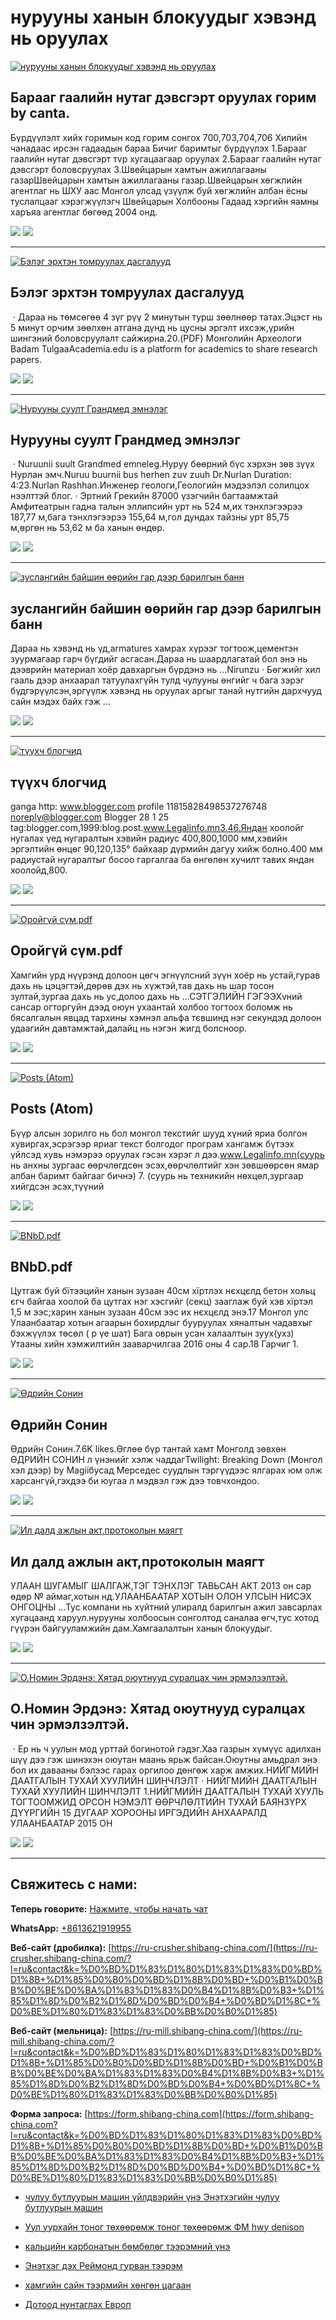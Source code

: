 # нурууны ханын блокуудыг хэвэнд нь оруулах

<a href="https://swt.shibang-china.com/?l=ru&img&k=%D0%BD%D1%83%D1%80%D1%83%D1%83%D0%BD%D1%8B+%D1%85%D0%B0%D0%BD%D1%8B%D0%BD+%D0%B1%D0%BB%D0%BE%D0%BA%D1%83%D1%83%D0%B4%D1%8B%D0%B3+%D1%85%D1%8D%D0%B2%D1%8D%D0%BD%D0%B4+%D0%BD%D1%8C+%D0%BE%D1%80%D1%83%D1%83%D0%BB%D0%B0%D1%85" target="_blank">![нурууны ханын блокуудыг хэвэнд нь оруулах](http://static.shibang-china.com/all-800x300/1446.jpg)</a>

## Барааг гаалийн нутаг дэвсгэрт оруулах горим by canta.
Бүрдүүлэлт хийх горимын код горим сонгох 700,703,704,706 Хилийн чанадаас ирсэн гадаадын бараа Бичиг баримтыг бүрдүүлэх 1.Барааг гаалийн нутаг дэвсгэрт тvр хугацаагаар оруулах 2.Барааг гаалийн нутаг дэвсгэрт боловсруулах 3.Швейцарын хамтын ажиллагааны газарШвейцарын хамтын ажиллагааны газар.Швейцарын хөгжлийн агентлаг нь ШХУ аас Монгол улсад үзүүлж буй хөгжлийн албан ёсны туслалцааг хэрэгжүүлэгч Швейцарын Холбооны Гадаад хэргийн яамны харъяа агентлаг бөгөөд 2004 онд.


<a href="https://whatsapp.shibangsoft.com/WhatsApp.php" target="_blank" title="WhatsApp">![](http://static.shibang-china.com/icon/whatsapp.png)</a> <a href="https://swt.shibang-china.com/?l=ru&icon&k=%D0%BD%D1%83%D1%80%D1%83%D1%83%D0%BD%D1%8B+%D1%85%D0%B0%D0%BD%D1%8B%D0%BD+%D0%B1%D0%BB%D0%BE%D0%BA%D1%83%D1%83%D0%B4%D1%8B%D0%B3+%D1%85%D1%8D%D0%B2%D1%8D%D0%BD%D0%B4+%D0%BD%D1%8C+%D0%BE%D1%80%D1%83%D1%83%D0%BB%D0%B0%D1%85" target="_blank">![](http://static.shibang-china.com/icon/chat-ru.png)</a>

---

<a href="https://swt.shibang-china.com/?l=ru&img&k=%D0%BD%D1%83%D1%80%D1%83%D1%83%D0%BD%D1%8B+%D1%85%D0%B0%D0%BD%D1%8B%D0%BD+%D0%B1%D0%BB%D0%BE%D0%BA%D1%83%D1%83%D0%B4%D1%8B%D0%B3+%D1%85%D1%8D%D0%B2%D1%8D%D0%BD%D0%B4+%D0%BD%D1%8C+%D0%BE%D1%80%D1%83%D1%83%D0%BB%D0%B0%D1%85" target="_blank">![Бэлэг эрхтэн томруулах дасгалууд](http://static.shibang-china.com/all-800x300/411.jpg)</a>

## Бэлэг эрхтэн томруулах дасгалууд
&nbsp;&#0183;&#32;Дараа нь төмсөгөө 4 зүг рүү 2 минутын турш зөөлнөөр татах.Эцэст нь 5 минут орчим зөөлхөн атгана дүнд нь цусны эргэлт ихсэж,үрийн шингэний боловсруулалт сайжирна.20.(PDF) Монголийн Археологи Badam TulgaaAcademia.edu is a platform for academics to share research papers.


<a href="https://whatsapp.shibangsoft.com/WhatsApp.php" target="_blank" title="WhatsApp">![](http://static.shibang-china.com/icon/whatsapp.png)</a> <a href="https://swt.shibang-china.com/?l=ru&icon&k=%D0%BD%D1%83%D1%80%D1%83%D1%83%D0%BD%D1%8B+%D1%85%D0%B0%D0%BD%D1%8B%D0%BD+%D0%B1%D0%BB%D0%BE%D0%BA%D1%83%D1%83%D0%B4%D1%8B%D0%B3+%D1%85%D1%8D%D0%B2%D1%8D%D0%BD%D0%B4+%D0%BD%D1%8C+%D0%BE%D1%80%D1%83%D1%83%D0%BB%D0%B0%D1%85" target="_blank">![](http://static.shibang-china.com/icon/chat-ru.png)</a>

---

<a href="https://swt.shibang-china.com/?l=ru&img&k=%D0%BD%D1%83%D1%80%D1%83%D1%83%D0%BD%D1%8B+%D1%85%D0%B0%D0%BD%D1%8B%D0%BD+%D0%B1%D0%BB%D0%BE%D0%BA%D1%83%D1%83%D0%B4%D1%8B%D0%B3+%D1%85%D1%8D%D0%B2%D1%8D%D0%BD%D0%B4+%D0%BD%D1%8C+%D0%BE%D1%80%D1%83%D1%83%D0%BB%D0%B0%D1%85" target="_blank">![Нурууны суулт Грандмед эмнэлэг](http://static.shibang-china.com/all-800x300/1053.jpg)</a>

## Нурууны суулт Грандмед эмнэлэг
&nbsp;&#0183;&#32;Nuruunii suult Grandmed emneleg.Нуруу бөөрний бүс хэрхэн зөв зүүх Нурлан эмч.Nuruu buurnii bus herhen zuv zuuh Dr.Nurlan Duration: 4:23.Nurlan Rashhan.Инженер геологи,Геологийн мэдээлэл солилцох нээлттэй блог.&nbsp;&#0183;&#32;Эртний Грекийн 87000 үзэгчийн багтаамжтай Амфитеатрын гадна талын эллипсийн урт нь 524 м,их тэнхлэгээрээ 187,77 м,бага тэнхлэгээрээ 155,64 м,гол дундах тайзны урт 85,75 м,өргөн нь 53,62 м ба ханын өндөр.


<a href="https://whatsapp.shibangsoft.com/WhatsApp.php" target="_blank" title="WhatsApp">![](http://static.shibang-china.com/icon/whatsapp.png)</a> <a href="https://swt.shibang-china.com/?l=ru&icon&k=%D0%BD%D1%83%D1%80%D1%83%D1%83%D0%BD%D1%8B+%D1%85%D0%B0%D0%BD%D1%8B%D0%BD+%D0%B1%D0%BB%D0%BE%D0%BA%D1%83%D1%83%D0%B4%D1%8B%D0%B3+%D1%85%D1%8D%D0%B2%D1%8D%D0%BD%D0%B4+%D0%BD%D1%8C+%D0%BE%D1%80%D1%83%D1%83%D0%BB%D0%B0%D1%85" target="_blank">![](http://static.shibang-china.com/icon/chat-ru.png)</a>

---

<a href="https://swt.shibang-china.com/?l=ru&img&k=%D0%BD%D1%83%D1%80%D1%83%D1%83%D0%BD%D1%8B+%D1%85%D0%B0%D0%BD%D1%8B%D0%BD+%D0%B1%D0%BB%D0%BE%D0%BA%D1%83%D1%83%D0%B4%D1%8B%D0%B3+%D1%85%D1%8D%D0%B2%D1%8D%D0%BD%D0%B4+%D0%BD%D1%8C+%D0%BE%D1%80%D1%83%D1%83%D0%BB%D0%B0%D1%85" target="_blank">![зуслангийн байшин өөрийн гар дээр барилгын банн](http://static.shibang-china.com/all-800x300/516.jpg)</a>

## зуслангийн байшин өөрийн гар дээр барилгын банн
Дараа нь хэвэнд нь үд,armatures хамрах хүрээг тогтоож,цементэн зуурмагаар гарч бүгдийг асгасан.Дараа нь шаардлагатай бол энэ нь дээврийн материал хоёр давхаргын бүрдэнэ нь …Nirunzu&nbsp;&#0183;&#32;Бөгжийг хил гааль дээр анхаарал татуулахгүйн тулд чулууны өнгийг ч бага зэрэг бүдгэрүүлсэн,эргүүлж хэвэнд нь оруулах аргыг танай нутгийн дархчууд сайн мэдэх байх гэж …


<a href="https://whatsapp.shibangsoft.com/WhatsApp.php" target="_blank" title="WhatsApp">![](http://static.shibang-china.com/icon/whatsapp.png)</a> <a href="https://swt.shibang-china.com/?l=ru&icon&k=%D0%BD%D1%83%D1%80%D1%83%D1%83%D0%BD%D1%8B+%D1%85%D0%B0%D0%BD%D1%8B%D0%BD+%D0%B1%D0%BB%D0%BE%D0%BA%D1%83%D1%83%D0%B4%D1%8B%D0%B3+%D1%85%D1%8D%D0%B2%D1%8D%D0%BD%D0%B4+%D0%BD%D1%8C+%D0%BE%D1%80%D1%83%D1%83%D0%BB%D0%B0%D1%85" target="_blank">![](http://static.shibang-china.com/icon/chat-ru.png)</a>

---

<a href="https://swt.shibang-china.com/?l=ru&img&k=%D0%BD%D1%83%D1%80%D1%83%D1%83%D0%BD%D1%8B+%D1%85%D0%B0%D0%BD%D1%8B%D0%BD+%D0%B1%D0%BB%D0%BE%D0%BA%D1%83%D1%83%D0%B4%D1%8B%D0%B3+%D1%85%D1%8D%D0%B2%D1%8D%D0%BD%D0%B4+%D0%BD%D1%8C+%D0%BE%D1%80%D1%83%D1%83%D0%BB%D0%B0%D1%85" target="_blank">![түүхч блогчид](http://static.shibang-china.com/all-800x300/1069.jpg)</a>

## түүхч блогчид
ganga http: www.blogger.com profile 11815828498537276748 noreply@blogger.com Blogger 28 1 25 tag:blogger.com,1999:blog.post.www.Legalinfo.mn3.46.Яндан хоолойг нугалах үед нугаралтын хэвийн радиус 400,800,1000 мм,хэвийн эргэлтийн өнцөг 90,120,135&#176; байхаар дүрмийн дагуу хийж болно.400 мм радиустай нугаралтыг босоо гаргалгаа ба өнгөлөн хучилт тавих яндан хоолойд,800.


<a href="https://whatsapp.shibangsoft.com/WhatsApp.php" target="_blank" title="WhatsApp">![](http://static.shibang-china.com/icon/whatsapp.png)</a> <a href="https://swt.shibang-china.com/?l=ru&icon&k=%D0%BD%D1%83%D1%80%D1%83%D1%83%D0%BD%D1%8B+%D1%85%D0%B0%D0%BD%D1%8B%D0%BD+%D0%B1%D0%BB%D0%BE%D0%BA%D1%83%D1%83%D0%B4%D1%8B%D0%B3+%D1%85%D1%8D%D0%B2%D1%8D%D0%BD%D0%B4+%D0%BD%D1%8C+%D0%BE%D1%80%D1%83%D1%83%D0%BB%D0%B0%D1%85" target="_blank">![](http://static.shibang-china.com/icon/chat-ru.png)</a>

---

<a href="https://swt.shibang-china.com/?l=ru&img&k=%D0%BD%D1%83%D1%80%D1%83%D1%83%D0%BD%D1%8B+%D1%85%D0%B0%D0%BD%D1%8B%D0%BD+%D0%B1%D0%BB%D0%BE%D0%BA%D1%83%D1%83%D0%B4%D1%8B%D0%B3+%D1%85%D1%8D%D0%B2%D1%8D%D0%BD%D0%B4+%D0%BD%D1%8C+%D0%BE%D1%80%D1%83%D1%83%D0%BB%D0%B0%D1%85" target="_blank">![Оройгүй сүм.pdf](http://static.shibang-china.com/all-800x300/1177.jpg)</a>

## Оройгүй сүм.pdf
Хамгийн урд нүүрэнд долоон цөгч эгнүүлсний зүүн хоёр нь устай,гурав дахь нь цэцэгтэй,дөрөв дэх нь хүжтэй,тав дахь нь шар тосон зултай,зургаа дахь нь ус,долоо дахь нь …СЭТГЭЛИЙН ГЭГЭЭХvний сансар огторгуйн дээд оюун ухаантай холбоо тогтоох боломж нь бясалгалын явцад тархины хэмнэл альфа тєвшинд нэг секундэд долоон удаагийн давтамжтай,далайц нь нэгэн жигд болсноор.


<a href="https://whatsapp.shibangsoft.com/WhatsApp.php" target="_blank" title="WhatsApp">![](http://static.shibang-china.com/icon/whatsapp.png)</a> <a href="https://swt.shibang-china.com/?l=ru&icon&k=%D0%BD%D1%83%D1%80%D1%83%D1%83%D0%BD%D1%8B+%D1%85%D0%B0%D0%BD%D1%8B%D0%BD+%D0%B1%D0%BB%D0%BE%D0%BA%D1%83%D1%83%D0%B4%D1%8B%D0%B3+%D1%85%D1%8D%D0%B2%D1%8D%D0%BD%D0%B4+%D0%BD%D1%8C+%D0%BE%D1%80%D1%83%D1%83%D0%BB%D0%B0%D1%85" target="_blank">![](http://static.shibang-china.com/icon/chat-ru.png)</a>

---

<a href="https://swt.shibang-china.com/?l=ru&img&k=%D0%BD%D1%83%D1%80%D1%83%D1%83%D0%BD%D1%8B+%D1%85%D0%B0%D0%BD%D1%8B%D0%BD+%D0%B1%D0%BB%D0%BE%D0%BA%D1%83%D1%83%D0%B4%D1%8B%D0%B3+%D1%85%D1%8D%D0%B2%D1%8D%D0%BD%D0%B4+%D0%BD%D1%8C+%D0%BE%D1%80%D1%83%D1%83%D0%BB%D0%B0%D1%85" target="_blank">![Posts (Atom)](http://static.shibang-china.com/all-800x300/1118.jpg)</a>

## Posts (Atom)
Бүүр алсын зорилго нь бол монгол текстийг шууд хүний яриа болгон хувиргах,эсрэгээр яриаг текст болгодог програм хангамж бүтээх үйлсэд хувь нэмэрээ оруулах гэсэн хэрэг л дээ.www.Legalinfo.mn(суурь нь анхны зургаас өөрчлөгдсөн эсэх,өөрчлөлтийг хэн  зөвшөөрсөн ямар албан баримт байгааг бичнэ) 7. (суурь нь техникийн нөхцөл,зургаар хийгдсэн эсэх,түүний


<a href="https://whatsapp.shibangsoft.com/WhatsApp.php" target="_blank" title="WhatsApp">![](http://static.shibang-china.com/icon/whatsapp.png)</a> <a href="https://swt.shibang-china.com/?l=ru&icon&k=%D0%BD%D1%83%D1%80%D1%83%D1%83%D0%BD%D1%8B+%D1%85%D0%B0%D0%BD%D1%8B%D0%BD+%D0%B1%D0%BB%D0%BE%D0%BA%D1%83%D1%83%D0%B4%D1%8B%D0%B3+%D1%85%D1%8D%D0%B2%D1%8D%D0%BD%D0%B4+%D0%BD%D1%8C+%D0%BE%D1%80%D1%83%D1%83%D0%BB%D0%B0%D1%85" target="_blank">![](http://static.shibang-china.com/icon/chat-ru.png)</a>

---

<a href="https://swt.shibang-china.com/?l=ru&img&k=%D0%BD%D1%83%D1%80%D1%83%D1%83%D0%BD%D1%8B+%D1%85%D0%B0%D0%BD%D1%8B%D0%BD+%D0%B1%D0%BB%D0%BE%D0%BA%D1%83%D1%83%D0%B4%D1%8B%D0%B3+%D1%85%D1%8D%D0%B2%D1%8D%D0%BD%D0%B4+%D0%BD%D1%8C+%D0%BE%D1%80%D1%83%D1%83%D0%BB%D0%B0%D1%85" target="_blank">![BNbD.pdf](http://static.shibang-china.com/all-800x300/134.jpg)</a>

## BNbD.pdf
Цутгаж буй бїтээцийн ханын зузаан 40см хїртлэх нєхцєлд бетон хольц єгч байгаа хоолой ба цутгах нэг хэсгийг (секц) зааглаж буй хэв хїртэл 1,5 м ээс;харин ханын зузаан 40см ээс их нєхцєлд энэ.17 Монгол улс Улаанбаатар хотын агаарын бохирдлыг бууруулах хяналтын чадавхыг бэхжүүлэх төсөл ( р үе шат) Бага оврын усан халаалтын зуух(ухз) Утааны хийн хэмжилтийн зааварчилгаа 2016 оны 4 сар.18 Гарчиг 1.


<a href="https://whatsapp.shibangsoft.com/WhatsApp.php" target="_blank" title="WhatsApp">![](http://static.shibang-china.com/icon/whatsapp.png)</a> <a href="https://swt.shibang-china.com/?l=ru&icon&k=%D0%BD%D1%83%D1%80%D1%83%D1%83%D0%BD%D1%8B+%D1%85%D0%B0%D0%BD%D1%8B%D0%BD+%D0%B1%D0%BB%D0%BE%D0%BA%D1%83%D1%83%D0%B4%D1%8B%D0%B3+%D1%85%D1%8D%D0%B2%D1%8D%D0%BD%D0%B4+%D0%BD%D1%8C+%D0%BE%D1%80%D1%83%D1%83%D0%BB%D0%B0%D1%85" target="_blank">![](http://static.shibang-china.com/icon/chat-ru.png)</a>

---

<a href="https://swt.shibang-china.com/?l=ru&img&k=%D0%BD%D1%83%D1%80%D1%83%D1%83%D0%BD%D1%8B+%D1%85%D0%B0%D0%BD%D1%8B%D0%BD+%D0%B1%D0%BB%D0%BE%D0%BA%D1%83%D1%83%D0%B4%D1%8B%D0%B3+%D1%85%D1%8D%D0%B2%D1%8D%D0%BD%D0%B4+%D0%BD%D1%8C+%D0%BE%D1%80%D1%83%D1%83%D0%BB%D0%B0%D1%85" target="_blank">![Өдрийн Сонин](http://static.shibang-china.com/all-800x300/1173.jpg)</a>

## Өдрийн Сонин
Өдрийн Сонин.7.6K likes.Өглөө бүр тантай хамт Монголд зөвхөн ӨДРИЙН СОНИН л үнэнийг хэлж чаддагTwilight: Breaking Down (Монгол хэл дээр) by Magiiбусад Мерседес суудлын тэргүүдээс ялгарах юм олж харсангүй,гэхдээ би юугаа л мэдвэл гэж дээ товчхондоо.


<a href="https://whatsapp.shibangsoft.com/WhatsApp.php" target="_blank" title="WhatsApp">![](http://static.shibang-china.com/icon/whatsapp.png)</a> <a href="https://swt.shibang-china.com/?l=ru&icon&k=%D0%BD%D1%83%D1%80%D1%83%D1%83%D0%BD%D1%8B+%D1%85%D0%B0%D0%BD%D1%8B%D0%BD+%D0%B1%D0%BB%D0%BE%D0%BA%D1%83%D1%83%D0%B4%D1%8B%D0%B3+%D1%85%D1%8D%D0%B2%D1%8D%D0%BD%D0%B4+%D0%BD%D1%8C+%D0%BE%D1%80%D1%83%D1%83%D0%BB%D0%B0%D1%85" target="_blank">![](http://static.shibang-china.com/icon/chat-ru.png)</a>

---

<a href="https://swt.shibang-china.com/?l=ru&img&k=%D0%BD%D1%83%D1%80%D1%83%D1%83%D0%BD%D1%8B+%D1%85%D0%B0%D0%BD%D1%8B%D0%BD+%D0%B1%D0%BB%D0%BE%D0%BA%D1%83%D1%83%D0%B4%D1%8B%D0%B3+%D1%85%D1%8D%D0%B2%D1%8D%D0%BD%D0%B4+%D0%BD%D1%8C+%D0%BE%D1%80%D1%83%D1%83%D0%BB%D0%B0%D1%85" target="_blank">![Ил далд ажлын акт,протоколын маягт](http://static.shibang-china.com/all-800x300/769.jpg)</a>

## Ил далд ажлын акт,протоколын маягт
УЛААН ШУГАМЫГ ШАЛГАЖ,ТЭГ ТЭНХЛЭГ ТАВЬСАН АКТ 2013 он  сар  өдөр №  аймаг,хотын  нд.УЛААНБААТАР ХОТЫН ОЛОН УЛСЫН НИСЭХ ОНГОЦНЫ …Тус компани нь хүйтний улиралд барилгын ажил завсарлах хугацаанд харуул.нурууны холбоосын сонголтод саналаа өгч,тус хотод гүүрэн байгууламжийн дам.Хамгаалалтын ханын блокуудыг.


<a href="https://whatsapp.shibangsoft.com/WhatsApp.php" target="_blank" title="WhatsApp">![](http://static.shibang-china.com/icon/whatsapp.png)</a> <a href="https://swt.shibang-china.com/?l=ru&icon&k=%D0%BD%D1%83%D1%80%D1%83%D1%83%D0%BD%D1%8B+%D1%85%D0%B0%D0%BD%D1%8B%D0%BD+%D0%B1%D0%BB%D0%BE%D0%BA%D1%83%D1%83%D0%B4%D1%8B%D0%B3+%D1%85%D1%8D%D0%B2%D1%8D%D0%BD%D0%B4+%D0%BD%D1%8C+%D0%BE%D1%80%D1%83%D1%83%D0%BB%D0%B0%D1%85" target="_blank">![](http://static.shibang-china.com/icon/chat-ru.png)</a>

---

<a href="https://swt.shibang-china.com/?l=ru&img&k=%D0%BD%D1%83%D1%80%D1%83%D1%83%D0%BD%D1%8B+%D1%85%D0%B0%D0%BD%D1%8B%D0%BD+%D0%B1%D0%BB%D0%BE%D0%BA%D1%83%D1%83%D0%B4%D1%8B%D0%B3+%D1%85%D1%8D%D0%B2%D1%8D%D0%BD%D0%B4+%D0%BD%D1%8C+%D0%BE%D1%80%D1%83%D1%83%D0%BB%D0%B0%D1%85" target="_blank">![О.Номин Эрдэнэ: Хятад оюутнууд суралцах чин эрмэлзэлтэй.](http://static.shibang-china.com/all-800x300/1290.jpg)</a>

## О.Номин Эрдэнэ: Хятад оюутнууд суралцах чин эрмэлзэлтэй.
&nbsp;&#0183;&#32;Ер нь ч уулын мод урттай богинотой гэдэг.Хаа газрын хүмүүс адилхан шүү дээ гэж шинэхэн оюутан маань ярьж байсан.Оюутны амьдрал энэ бол их давааны бэлээс гарах оргилоо дөнгөж харж амжих.НИЙГМИЙН ДААТГАЛЫН ТУХАЙ ХУУЛИЙН ШИНЧЛЭЛТ&nbsp;&#0183;&#32;НИЙГМИЙН ДААТГАЛЫН ТУХАЙ ХУУЛИЙН ШИНЧЛЭЛТ 1.НИЙГМИЙН ДААТГАЛЫН ТУХАЙ ХУУЛЬ ТОГТООМЖИД ОРСОН НЭМЭЛТ ӨӨРЧЛӨЛТИЙН ТУХАЙ БАЯНЗҮРХ ДҮҮРГИЙН 15 ДУГААР ХОРООНЫ ИРГЭДИЙН АНХААРАЛД УЛААНБААТАР 2015 ОН


<a href="https://whatsapp.shibangsoft.com/WhatsApp.php" target="_blank" title="WhatsApp">![](http://static.shibang-china.com/icon/whatsapp.png)</a> <a href="https://swt.shibang-china.com/?l=ru&icon&k=%D0%BD%D1%83%D1%80%D1%83%D1%83%D0%BD%D1%8B+%D1%85%D0%B0%D0%BD%D1%8B%D0%BD+%D0%B1%D0%BB%D0%BE%D0%BA%D1%83%D1%83%D0%B4%D1%8B%D0%B3+%D1%85%D1%8D%D0%B2%D1%8D%D0%BD%D0%B4+%D0%BD%D1%8C+%D0%BE%D1%80%D1%83%D1%83%D0%BB%D0%B0%D1%85" target="_blank">![](http://static.shibang-china.com/icon/chat-ru.png)</a>

---
## Свяжитесь с нами:

**Теперь говорите:** [Нажмите, чтобы начать чат](https://swt.shibang-china.com?l=ru&contact&k=%D0%BD%D1%83%D1%80%D1%83%D1%83%D0%BD%D1%8B+%D1%85%D0%B0%D0%BD%D1%8B%D0%BD+%D0%B1%D0%BB%D0%BE%D0%BA%D1%83%D1%83%D0%B4%D1%8B%D0%B3+%D1%85%D1%8D%D0%B2%D1%8D%D0%BD%D0%B4+%D0%BD%D1%8C+%D0%BE%D1%80%D1%83%D1%83%D0%BB%D0%B0%D1%85)

**WhatsApp:**  [+8613621919955](https://whatsapp.shibangsoft.com/WhatsApp.php)

**Веб-сайт (дробилка):** [https://ru-crusher.shibang-china.com/](https://ru-crusher.shibang-china.com/?l=ru&contact&k=%D0%BD%D1%83%D1%80%D1%83%D1%83%D0%BD%D1%8B+%D1%85%D0%B0%D0%BD%D1%8B%D0%BD+%D0%B1%D0%BB%D0%BE%D0%BA%D1%83%D1%83%D0%B4%D1%8B%D0%B3+%D1%85%D1%8D%D0%B2%D1%8D%D0%BD%D0%B4+%D0%BD%D1%8C+%D0%BE%D1%80%D1%83%D1%83%D0%BB%D0%B0%D1%85)

**Веб-сайт (мельница):** [https://ru-mill.shibang-china.com/](https://ru-mill.shibang-china.com/?l=ru&contact&k=%D0%BD%D1%83%D1%80%D1%83%D1%83%D0%BD%D1%8B+%D1%85%D0%B0%D0%BD%D1%8B%D0%BD+%D0%B1%D0%BB%D0%BE%D0%BA%D1%83%D1%83%D0%B4%D1%8B%D0%B3+%D1%85%D1%8D%D0%B2%D1%8D%D0%BD%D0%B4+%D0%BD%D1%8C+%D0%BE%D1%80%D1%83%D1%83%D0%BB%D0%B0%D1%85)

**Форма запроса:** [https://form.shibang-china.com](https://form.shibang-china.com?l=ru&contact&k=%D0%BD%D1%83%D1%80%D1%83%D1%83%D0%BD%D1%8B+%D1%85%D0%B0%D0%BD%D1%8B%D0%BD+%D0%B1%D0%BB%D0%BE%D0%BA%D1%83%D1%83%D0%B4%D1%8B%D0%B3+%D1%85%D1%8D%D0%B2%D1%8D%D0%BD%D0%B4+%D0%BD%D1%8C+%D0%BE%D1%80%D1%83%D1%83%D0%BB%D0%B0%D1%85)

* [чулуу бутлуурын машин үйлдвэрийн үнэ Энэтхэгийн чулуу бутлуурын машин](../127/%D1%87%D1%83%D0%BB%D1%83%D1%83%20%D0%B1%D1%83%D1%82%D0%BB%D1%83%D1%83%D1%80%D1%8B%D0%BD%20%D0%BC%D0%B0%D1%88%D0%B8%D0%BD%20%D2%AF%D0%B9%D0%BB%D0%B4%D0%B2%D1%8D%D1%80%D0%B8%D0%B9%D0%BD%20%D2%AF%D0%BD%D1%8D%20%D0%AD%D0%BD%D1%8D%D1%82%D1%85%D1%8D%D0%B3%D0%B8%D0%B9%D0%BD%20%D1%87%D1%83%D0%BB%D1%83%D1%83%20%D0%B1%D1%83%D1%82%D0%BB%D1%83%D1%83%D1%80%D1%8B%D0%BD%20%D0%BC%D0%B0%D1%88%D0%B8%D0%BD.md)

* [Уул уурхайн тоног төхөөрөмж тоног төхөөрөмж ФМ hwy denison](../128/%D0%A3%D1%83%D0%BB%20%D1%83%D1%83%D1%80%D1%85%D0%B0%D0%B9%D0%BD%20%D1%82%D0%BE%D0%BD%D0%BE%D0%B3%20%D1%82%D3%A9%D1%85%D3%A9%D3%A9%D1%80%D3%A9%D0%BC%D0%B6%20%D1%82%D0%BE%D0%BD%D0%BE%D0%B3%20%D1%82%D3%A9%D1%85%D3%A9%D3%A9%D1%80%D3%A9%D0%BC%D0%B6%20%D0%A4%D0%9C%20hwy%20denison.md)

* [кальцийн карбонатын бөмбөлөг тээрэмний үнэ](../130/%D0%BA%D0%B0%D0%BB%D1%8C%D1%86%D0%B8%D0%B9%D0%BD%20%D0%BA%D0%B0%D1%80%D0%B1%D0%BE%D0%BD%D0%B0%D1%82%D1%8B%D0%BD%20%D0%B1%D3%A9%D0%BC%D0%B1%D3%A9%D0%BB%D3%A9%D0%B3%20%D1%82%D1%8D%D1%8D%D1%80%D1%8D%D0%BC%D0%BD%D0%B8%D0%B9%20%D2%AF%D0%BD%D1%8D.md)

* [Энэтхэг дэх Реймонд гурван тээрэм](../128/%D0%AD%D0%BD%D1%8D%D1%82%D1%85%D1%8D%D0%B3%20%D0%B4%D1%8D%D1%85%20%D0%A0%D0%B5%D0%B9%D0%BC%D0%BE%D0%BD%D0%B4%20%D0%B3%D1%83%D1%80%D0%B2%D0%B0%D0%BD%20%D1%82%D1%8D%D1%8D%D1%80%D1%8D%D0%BC.md)

* [хамгийн сайн тээрмийн хөнгөн цагаан](../128/%D1%85%D0%B0%D0%BC%D0%B3%D0%B8%D0%B9%D0%BD%20%D1%81%D0%B0%D0%B9%D0%BD%20%D1%82%D1%8D%D1%8D%D1%80%D0%BC%D0%B8%D0%B9%D0%BD%20%D1%85%D3%A9%D0%BD%D0%B3%D3%A9%D0%BD%20%D1%86%D0%B0%D0%B3%D0%B0%D0%B0%D0%BD.md)

* [Дотоод нунтаглах Европ](../127/%D0%94%D0%BE%D1%82%D0%BE%D0%BE%D0%B4%20%D0%BD%D1%83%D0%BD%D1%82%D0%B0%D0%B3%D0%BB%D0%B0%D1%85%20%D0%95%D0%B2%D1%80%D0%BE%D0%BF.md)